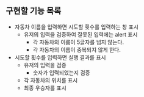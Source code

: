 ## 구현할 기능 목록

- 자동차 이름을 입력하면 시도할 횟수를 입력하는 창 표시
  - 유저의 입력을 검증하여 잘못된 입력에는 alert 표시
    - 각 자동차의 이름이 5글자를 넘지 않는다.
    - 각 자동차의 이름이 중복되지 않게 한다.
- 시도할 횟수를 입력하면 실행 결과를 표시
  - 유저의 입력을 검증
    - 숫자가 입력되었는지 검증
  - 각 자동차의 위치를 표시
  - 최종 우승자를 표시
